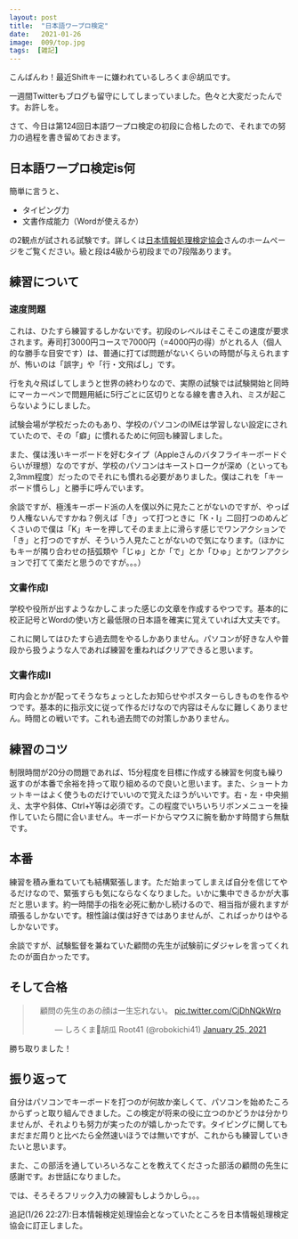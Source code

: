 ```yaml
---
layout: post
title:  "日本語ワープロ検定"
date:   2021-01-26
image:  009/top.jpg
tags:  [雑記]
---
```


こんばんわ！最近Shiftキーに嫌われているしろくま＠胡瓜です。

一週間Twitterもブログも留守にしてしまっていました。色々と大変だったんです。お許しを。

さて、今日は第124回日本語ワープロ検定の初段に合格したので、それまでの努力の過程を書き留めておきます。

## 日本語ワープロ検定is何

簡単に言うと、

- タイピング力
- 文書作成能力（Wordが使えるか）

の2観点が試される試験です。詳しくは[日本情報処理検定協会](https://www.goukaku.ne.jp/test_wordpro.html)さんのホームぺージをご覧ください。級と段は4級から初段までの7段階あります。

## 練習について

### 速度問題

これは、ひたすら練習するしかないです。初段のレベルはそこそこの速度が要求されます。寿司打3000円コースで7000円（=4000円の得）がとれる人（個人的な勝手な目安です）は、普通に打てば問題がないくらいの時間が与えられますが、怖いのは「誤字」や「行・文飛ばし」です。

行を丸々飛ばしてしまうと世界の終わりなので、実際の試験では試験開始と同時にマーカーペンで問題用紙に5行ごとに区切りとなる線を書き入れ、ミスが起こらないようにしました。

試験会場が学校だったのもあり、学校のパソコンのIMEは学習しない設定にされていたので、その「癖」に慣れるために何回も練習しました。

また、僕は浅いキーボードを好むタイプ（Appleさんのバタフライキーボードぐらいが理想）なのですが、学校のパソコンはキーストロークが深め（といっても2,3mm程度）だったのでそれにも慣れる必要がありました。僕はこれを「キーボード慣らし」と勝手に呼んでいます。

余談ですが、極浅キーボード派の人を僕以外に見たことがないのですが、やっぱり人権ないんですかね？例えば「き」って打つときに「K・I」二回打つのめんどくさいので僕は「K」キーを押してそのまま上に滑らす感じでワンアクションで「き」と打つのですが、そういう人見たことがないので気になります。（ほかにもキーが隣り合わせの括弧類や「じゅ」とか「で」とか「ひゅ」とかワンアクションで打てて楽だと思うのですが。。。）

### 文書作成I

学校や役所が出すようなかしこまった感じの文章を作成するやつです。基本的に校正記号とWordの使い方と最低限の日本語を確実に覚えていれば大丈夫です。

これに関してはひたすら過去問をやるしかありません。パソコンが好きな人や普段から扱うような人であれば練習を重ねればクリアできると思います。

### 文書作成II

町内会とかが配ってそうなちょっとしたお知らせやポスターらしきものを作るやつです。基本的に指示文に従って作るだけなので内容はそんなに難しくありません。時間との戦いです。これも過去問での対策しかありません。

## 練習のコツ

制限時間が20分の問題であれば、15分程度を目標に作成する練習を何度も繰り返すのが本番で余裕を持って取り組めるので良いと思います。また、ショートカットキーはよく使うものだけでいいので覚えたほうがいいです。右・左・中央揃え、太字や斜体、Ctrl+Y等は必須です。この程度でいちいちリボンメニューを操作していたら間に合いません。キーボードからマウスに腕を動かす時間すら無駄です。

## 本番

練習を積み重ねていても結構緊張します。ただ始まってしまえば自分を信じてやるだけなので、緊張すらも気にならなくなりました。いかに集中できるかが大事だと思います。約一時間手の指を必死に動かし続けるので、相当指が疲れますが頑張るしかないです。根性論は僕は好きではありませんが、こればっかりはやるしかないです。

余談ですが、試験監督を兼ねていた顧問の先生が試験前にダジャレを言ってくれたのが面白かったです。

## そして合格

<center><blockquote class="twitter-tweet" data-theme="dark"><p lang="ja" dir="ltr">顧問の先生のあの顔は一生忘れない。 <a href="https://t.co/CjDhNQkWrp">pic.twitter.com/CjDhNQkWrp</a></p>&mdash; しろくま🥒胡瓜 Root41 (@robokichi41) <a href="https://twitter.com/robokichi41/status/1353617499846152192?ref_src=twsrc%5Etfw">January 25, 2021</a></blockquote> <script async src="https://platform.twitter.com/widgets.js" charset="utf-8"></script></center>

勝ち取りました！

## 振り返って

自分はパソコンでキーボードを打つのが何故か楽しくて、パソコンを始めたころからずっと取り組んできました。この検定が将来の役に立つのかどうかは分かりませんが、それよりも努力が実ったのが嬉しかったです。タイピングに関してもまだまだ周りと比べたら全然速いほうでは無いですが、これからも練習していきたいと思います。

また、この部活を通していろいろなことを教えてくださった部活の顧問の先生に感謝です。お世話になりました。

では、そろそろフリック入力の練習もしようかしら。。。

追記(1/26 22:27):日本情報検定処理協会となっていたところを日本情報処理検定協会に訂正しました。
